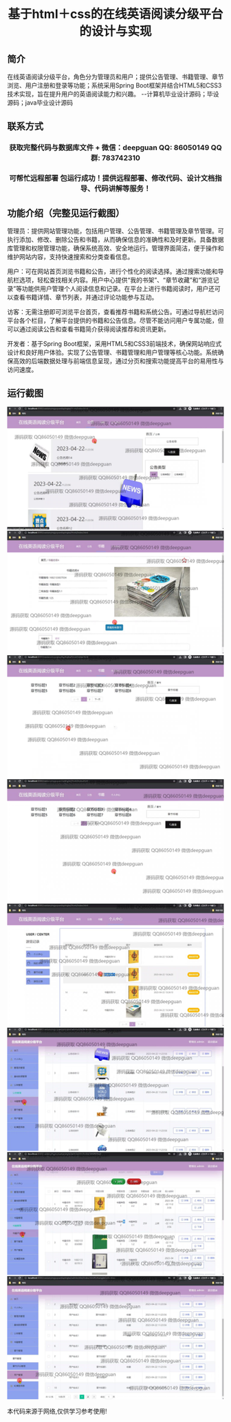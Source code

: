 <p><h1 align="center">基于html＋css的在线英语阅读分级平台的设计与实现</h1></p>

## 简介
在线英语阅读分级平台，角色分为管理员和用户；提供公告管理、书籍管理、章节浏览、用户注册和登录等功能；系统采用Spring Boot框架并结合HTML5和CSS3技术实现，旨在提升用户的英语阅读能力和兴趣。    --计算机毕业设计源码；毕设源码；java毕业设计源码


## 联系方式
<p><h3 align="center">获取完整代码与数据库文件 + 微信：deepguan QQ: 86050149 QQ群: 783742310</h3></p>
<p><h3 align="center">可帮忙远程部署 包运行成功！提供远程部署、修改代码、设计文档指导、代码讲解等服务！</h3></p>

## 功能介绍（完整见运行截图）
管理员：提供网站管理功能，包括用户管理、公告管理、书籍管理及章节管理。可执行添加、修改、删除公告和书籍，从而确保信息的准确性和及时更新。具备数据库管理和权限管理功能，确保系统高效、安全地运行。管理界面简洁，便于操作和维护网站内容，支持快速搜索和分类查看信息。

用户：可在网站首页浏览书籍和公告，进行个性化的阅读选择。通过搜索功能和导航栏选项，轻松查找相关内容。用户中心提供“我的书架”、“章节收藏”和“游览记录”等功能供用户管理个人阅读信息和记录。在平台上进行书籍阅读时，用户还可以查看书籍详情、章节列表，并通过评论功能参与互动。

访客：无需注册即可浏览平台首页，查看推荐书籍和系统公告。可通过导航栏访问平台各个栏目，了解平台提供的书籍和公告信息。尽管不能访问用户专属功能，但可以通过阅读公告和查看书籍简介获得阅读推荐和资讯更新。

开发者：基于Spring Boot框架，采用HTML5和CSS3前端技术，确保网站响应式设计和良好用户体验。实现了公告管理、书籍管理和用户管理等核心功能。系统确保高效的后端数据处理与前端信息呈现，通过分页和搜索功能提高平台的易用性与访问速度。


## 运行截图
![](img/001.jpg)
![](img/002.jpg)
![](img/003.jpg)
![](img/004.jpg)
![](img/005.jpg)
![](img/006.jpg)
![](img/007.jpg)
![](img/008.jpg)

<p>本代码来源于网络,仅供学习参考使用!</p>
